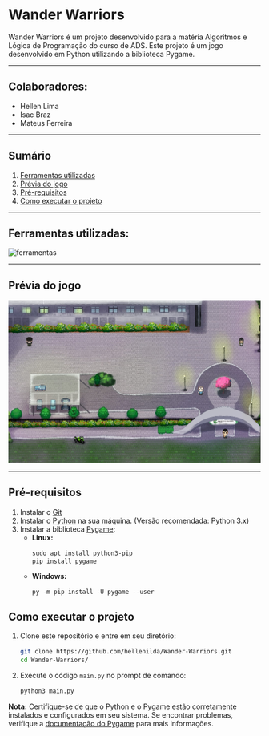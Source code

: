# Wander Warriors
Wander Warriors é um projeto desenvolvido para a matéria Algoritmos e Lógica de Programação do curso de ADS. Este projeto é um jogo desenvolvido em Python utilizando a biblioteca Pygame.

---


## Colaboradores:
- Hellen Lima
- Isac Braz
- Mateus Ferreira

---

## Sumário
1. [Ferramentas utilizadas](#ferramentas-utilizadas)
2. [Prévia do jogo](#previa-do-jogo)
3. [Pré-requisitos](#pré-requisitos)
4. [Como executar o projeto](#como-executar-o-projeto)

----

## Ferramentas utilizadas:
![ferramentas](https://skillicons.dev/icons?i=python,vscode)

---

## Prévia do jogo
<img src='Sprites/previa/previa-1.png'>

---

## Pré-requisitos
1. Instalar o [Git](https://git-scm.com/downloads)
2. Instalar o [Python](https://www.python.org/) na sua máquina. (Versão recomendada: Python 3.x)
3. Instalar a biblioteca [Pygame](https://www.pygame.org/wiki/GettingStarted):
   - **Linux:**
      ```shell
      sudo apt install python3-pip
      pip install pygame
      ```
   - **Windows:**
     ```powershell
     py -m pip install -U pygame --user
     ```

## Como executar o projeto
1. Clone este repositório e entre em seu diretório:
   ```bash
   git clone https://github.com/hellenilda/Wander-Warriors.git
   cd Wander-Warriors/
   ```
2. Execute o código ``main.py`` no prompt de comando:
   ```bash
   python3 main.py
   ```

**Nota:** Certifique-se de que o Python e o Pygame estão corretamente instalados e configurados em seu sistema. Se encontrar problemas, verifique a [documentação do Pygame](https://www.pygame.org/docs/) para mais informações.
